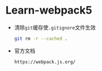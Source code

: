 # Learn-webpack5

+ 清除`git`缓存使`.gitignore`文件生效

  ```bash
  git rm -r --cached .
  ```

+ 官方文档

  ```bash
  https://webpack.js.org/
  ```

  